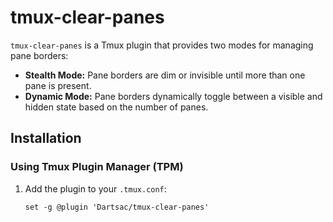 # tmux-clear-panes

`tmux-clear-panes` is a Tmux plugin that provides two modes for managing pane borders:

- **Stealth Mode:** Pane borders are dim or invisible until more than one pane is present.
- **Dynamic Mode:** Pane borders dynamically toggle between a visible and hidden state based on the number of panes.

## Installation

### Using Tmux Plugin Manager (TPM)

1. Add the plugin to your `.tmux.conf`:

   ```tmux
   set -g @plugin 'Dartsac/tmux-clear-panes'
